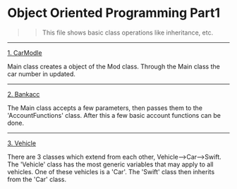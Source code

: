 # Object Oriented Programming Part1

>>This file shows basic class operations like inheritance, etc.

---

[1. CarModle](1.carModle)

Main class creates a object of the Mod class. Through the Main class the car number in updated.

---

[2. Bankacc](2.bankacc/src)

The Main class accepts a few parameters, then passes them to the 'AccountFunctions' class. After this a few basic account functions can be done.

---

[3. Vehicle](3.Vehicle/src)

There are 3 classes which extend from each other, Vehicle-->Car-->Swift. The 'Vehicle' class has the most generic variables that may apply to all vehicles. 
One of these vehicles is a 'Car'. The 'Swift' class then inherits from the 'Car' class. 
